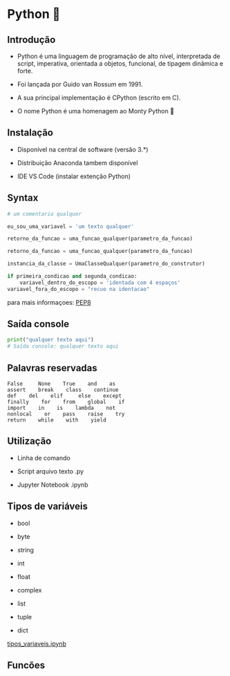 # Python :snake:

## Introdução

 - Python é uma linguagem de programação de alto nível, interpretada de script, imperativa, orientada a objetos, funcional, de tipagem dinâmica e forte. 

 - Foi lançada por Guido van Rossum em 1991.

 - A sua principal implementação é CPython (escrito em C).

 - O nome Python é uma homenagem ao Monty Python :shoe: 





## Instalação

 - Disponível na central de software (versão 3.*)

 - Distribuição Anaconda tambem disponível

 - IDE VS Code (instalar extenção Python)


## Syntax

```Python
# um comentario qualquer
```

```Python
eu_sou_uma_variavel = 'um texto qualquer'
```

```Python
retorno_da_funcao = uma_funcao_qualquer(parametro_da_funcao)
```

```Python
retorno_da_funcao = uma_funcao_qualquer(parametro_da_funcao)
```

```Python
instancia_da_classe = UmaClasseQualquer(parametro_do_construtor)
```

```Python
if primeira_condicao and segunda_condicao:
    variavel_dentro_do_escopo = 'identada com 4 espaços'
variavel_fora_do_escopo = "recuo na identacao"
```

para mais informaçoes: [PEP8](https://www.python.org/dev/peps/pep-0008/)

## Saída console

```python
print("qualquer texto aqui") 
# Saída console: qualquer texto aqui
```

## Palavras reservadas

```
False     None    True    and    as
assert    break    class    continue
def    del    elif     else    except
finally    for    from    global    if
import    in    is    lambda    not
nonlocal    or    pass    raise    try
return    while    with    yield
```

## Utilização

 - Linha de comando

 - Script arquivo texto .py

 - Jupyter Notebook .ipynb


## Tipos de variáveis

 - bool
 
 - byte

 - string

 - int

 - float

 - complex

 - list

 - tuple

 - dict

[tipos_variaveis.ipynb](./tipos_variaveis.ipynb)


## Funcões